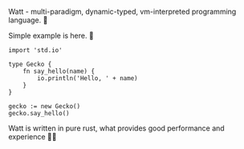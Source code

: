﻿Watt - multi-paradigm, dynamic-typed, vm-interpreted programming language. 🦎

Simple example is here. 🍹

```geko
import 'std.io'

type Gecko {
    fn say_hello(name) {
        io.println('Hello, ' + name)
    }
}

gecko := new Gecko()
gecko.say_hello()  
```

Watt is written in pure rust, what provides good
performance and experience 👋🌞